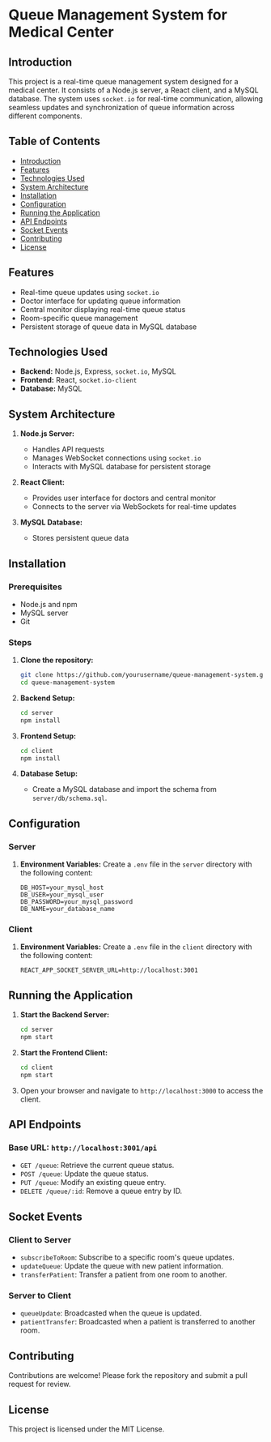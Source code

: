 
# Queue Management System for Medical Center

## Introduction

This project is a real-time queue management system designed for a medical center. It consists of a Node.js server, a React client, and a MySQL database. The system uses `socket.io` for real-time communication, allowing seamless updates and synchronization of queue information across different components.

## Table of Contents

- [Introduction](#introduction)
- [Features](#features)
- [Technologies Used](#technologies-used)
- [System Architecture](#system-architecture)
- [Installation](#installation)
- [Configuration](#configuration)
- [Running the Application](#running-the-application)
- [API Endpoints](#api-endpoints)
- [Socket Events](#socket-events)
- [Contributing](#contributing)
- [License](#license)

## Features

- Real-time queue updates using `socket.io`
- Doctor interface for updating queue information
- Central monitor displaying real-time queue status
- Room-specific queue management
- Persistent storage of queue data in MySQL database

## Technologies Used

- **Backend:** Node.js, Express, `socket.io`, MySQL
- **Frontend:** React, `socket.io-client`
- **Database:** MySQL

## System Architecture

1. **Node.js Server:**
   - Handles API requests
   - Manages WebSocket connections using `socket.io`
   - Interacts with MySQL database for persistent storage

2. **React Client:**
   - Provides user interface for doctors and central monitor
   - Connects to the server via WebSockets for real-time updates

3. **MySQL Database:**
   - Stores persistent queue data

## Installation

### Prerequisites

- Node.js and npm
- MySQL server
- Git

### Steps

1. **Clone the repository:**
   ```bash
   git clone https://github.com/yourusername/queue-management-system.git
   cd queue-management-system
   ```

2. **Backend Setup:**
   ```bash
   cd server
   npm install
   ```

3. **Frontend Setup:**
   ```bash
   cd client
   npm install
   ```

4. **Database Setup:**
   - Create a MySQL database and import the schema from `server/db/schema.sql`.

## Configuration

### Server

1. **Environment Variables:**
   Create a `.env` file in the `server` directory with the following content:
   ```env
   DB_HOST=your_mysql_host
   DB_USER=your_mysql_user
   DB_PASSWORD=your_mysql_password
   DB_NAME=your_database_name
   ```

### Client

1. **Environment Variables:**
   Create a `.env` file in the `client` directory with the following content:
   ```env
   REACT_APP_SOCKET_SERVER_URL=http://localhost:3001
   ```

## Running the Application

1. **Start the Backend Server:**
   ```bash
   cd server
   npm start
   ```

2. **Start the Frontend Client:**
   ```bash
   cd client
   npm start
   ```

3. Open your browser and navigate to `http://localhost:3000` to access the client.

## API Endpoints

### Base URL: `http://localhost:3001/api`

- `GET /queue`: Retrieve the current queue status.
- `POST /queue`: Update the queue status.
- `PUT /queue`: Modify an existing queue entry.
- `DELETE /queue/:id`: Remove a queue entry by ID.

## Socket Events

### Client to Server

- `subscribeToRoom`: Subscribe to a specific room's queue updates.
- `updateQueue`: Update the queue with new patient information.
- `transferPatient`: Transfer a patient from one room to another.

### Server to Client

- `queueUpdate`: Broadcasted when the queue is updated.
- `patientTransfer`: Broadcasted when a patient is transferred to another room.

## Contributing

Contributions are welcome! Please fork the repository and submit a pull request for review.

## License

This project is licensed under the MIT License.
